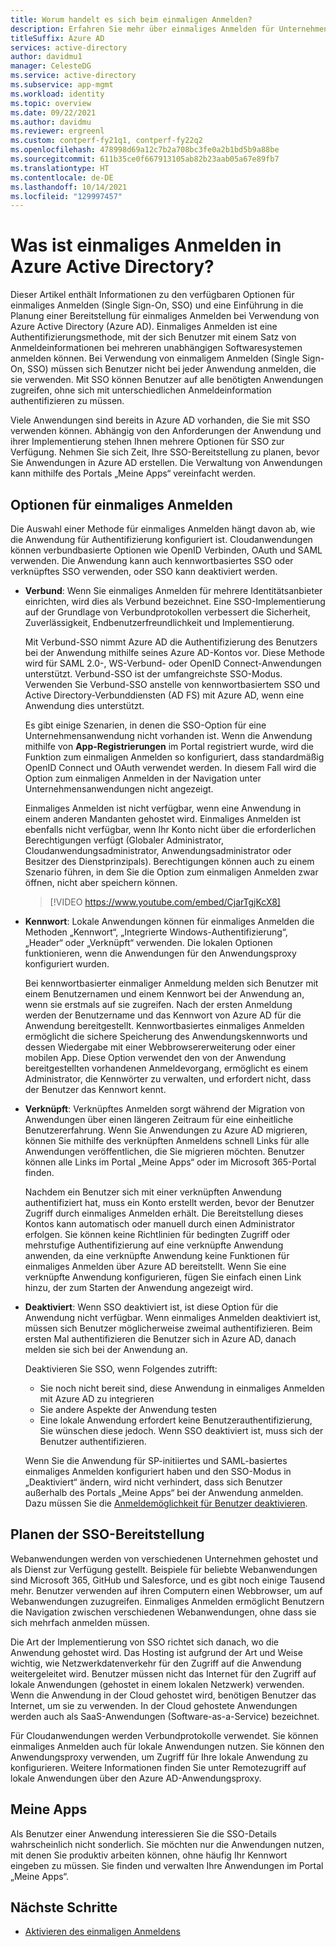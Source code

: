 ```yaml
---
title: Worum handelt es sich beim einmaligen Anmelden?
description: Erfahren Sie mehr über einmaliges Anmelden für Unternehmensanwendungen in Azure Active Directory.
titleSuffix: Azure AD
services: active-directory
author: davidmu1
manager: CelesteDG
ms.service: active-directory
ms.subservice: app-mgmt
ms.workload: identity
ms.topic: overview
ms.date: 09/22/2021
ms.author: davidmu
ms.reviewer: ergreenl
ms.custom: contperf-fy21q1, contperf-fy22q2
ms.openlocfilehash: 478998d69a12c7b2a708bc3fe0a2b1bd5b9a88be
ms.sourcegitcommit: 611b35ce0f667913105ab82b23aab05a67e89fb7
ms.translationtype: HT
ms.contentlocale: de-DE
ms.lasthandoff: 10/14/2021
ms.locfileid: "129997457"
---
```

# <a name="what-is-single-sign-on-in-azure-active-directory"></a>Was ist einmaliges Anmelden in Azure Active Directory?

Dieser Artikel enthält Informationen zu den verfügbaren Optionen für einmaliges Anmelden (Single Sign-On, SSO) und eine Einführung in die Planung einer Bereitstellung für einmaliges Anmelden bei Verwendung von Azure Active Directory (Azure AD). Einmaliges Anmelden ist eine Authentifizierungsmethode, mit der sich Benutzer mit einem Satz von Anmeldeinformationen bei mehreren unabhängigen Softwaresystemen anmelden können. Bei Verwendung von einmaligem Anmelden (Single Sign-On, SSO) müssen sich Benutzer nicht bei jeder Anwendung anmelden, die sie verwenden. Mit SSO können Benutzer auf alle benötigten Anwendungen zugreifen, ohne sich mit unterschiedlichen Anmeldeinformation authentifizieren zu müssen. 

Viele Anwendungen sind bereits in Azure AD vorhanden, die Sie mit SSO verwenden können. Abhängig von den Anforderungen der Anwendung und ihrer Implementierung stehen Ihnen mehrere Optionen für SSO zur Verfügung. Nehmen Sie sich Zeit, Ihre SSO-Bereitstellung zu planen, bevor Sie Anwendungen in Azure AD erstellen. Die Verwaltung von Anwendungen kann mithilfe des Portals „Meine Apps“ vereinfacht werden.

## <a name="single-sign-on-options"></a>Optionen für einmaliges Anmelden

Die Auswahl einer Methode für einmaliges Anmelden hängt davon ab, wie die Anwendung für Authentifizierung konfiguriert ist. Cloudanwendungen können verbundbasierte Optionen wie OpenID Verbinden, OAuth und SAML verwenden. Die Anwendung kann auch kennwortbasiertes SSO oder verknüpftes SSO verwenden, oder SSO kann deaktiviert werden.

- **Verbund**: Wenn Sie einmaliges Anmelden für mehrere Identitätsanbieter einrichten, wird dies als Verbund bezeichnet. Eine SSO-Implementierung auf der Grundlage von Verbundprotokollen verbessert die Sicherheit, Zuverlässigkeit, Endbenutzerfreundlichkeit und Implementierung. 

    Mit Verbund-SSO nimmt Azure AD die Authentifizierung des Benutzers bei der Anwendung mithilfe seines Azure AD-Kontos vor. Diese Methode wird für SAML 2.0-, WS-Verbund- oder OpenID Connect-Anwendungen unterstützt. Verbund-SSO ist der umfangreichste SSO-Modus. Verwenden Sie Verbund-SSO anstelle von kennwortbasiertem SSO und Active Directory-Verbunddiensten (AD FS) mit Azure AD, wenn eine Anwendung dies unterstützt.

    Es gibt einige Szenarien, in denen die SSO-Option für eine Unternehmensanwendung nicht vorhanden ist. Wenn die Anwendung mithilfe von **App-Registrierungen** im Portal registriert wurde, wird die Funktion zum einmaligen Anmelden so konfiguriert, dass standardmäßig OpenID Connect und OAuth verwendet werden. In diesem Fall wird die Option zum einmaligen Anmelden in der Navigation unter Unternehmensanwendungen nicht angezeigt.

    Einmaliges Anmelden ist nicht verfügbar, wenn eine Anwendung in einem anderen Mandanten gehostet wird. Einmaliges Anmelden ist ebenfalls nicht verfügbar, wenn Ihr Konto nicht über die erforderlichen Berechtigungen verfügt (Globaler Administrator, Cloudanwendungsadministrator, Anwendungsadministrator oder Besitzer des Dienstprinzipals). Berechtigungen können auch zu einem Szenario führen, in dem Sie die Option zum einmaligen Anmelden zwar öffnen, nicht aber speichern können.

    > [!VIDEO https://www.youtube.com/embed/CjarTgjKcX8]

- **Kennwort**: Lokale Anwendungen können für einmaliges Anmelden die Methoden „Kennwort“, „Integrierte Windows-Authentifizierung“, „Header“ oder „Verknüpft“ verwenden. Die lokalen Optionen funktionieren, wenn die Anwendungen für den Anwendungsproxy konfiguriert wurden.

    Bei kennwortbasierter einmaliger Anmeldung melden sich Benutzer mit einem Benutzernamen und einem Kennwort bei der Anwendung an, wenn sie erstmals auf sie zugreifen. Nach der ersten Anmeldung werden der Benutzername und das Kennwort von Azure AD für die Anwendung bereitgestellt. Kennwortbasiertes einmaliges Anmelden ermöglicht die sichere Speicherung des Anwendungskennworts und dessen Wiedergabe mit einer Webbrowsererweiterung oder einer mobilen App. Diese Option verwendet den von der Anwendung bereitgestellten vorhandenen Anmeldevorgang, ermöglicht es einem Administrator, die Kennwörter zu verwalten, und erfordert nicht, dass der Benutzer das Kennwort kennt.

- **Verknüpft**: Verknüpftes Anmelden sorgt während der Migration von Anwendungen über einen längeren Zeitraum für eine einheitliche Benutzererfahrung. Wenn Sie Anwendungen zu Azure AD migrieren, können Sie mithilfe des verknüpften Anmeldens schnell Links für alle Anwendungen veröffentlichen, die Sie migrieren möchten. Benutzer können alle Links im Portal „Meine Apps“ oder im Microsoft 365-Portal finden.

    Nachdem ein Benutzer sich mit einer verknüpften Anwendung authentifiziert hat, muss ein Konto erstellt werden, bevor der Benutzer Zugriff durch einmaliges Anmelden erhält. Die Bereitstellung dieses Kontos kann automatisch oder manuell durch einen Administrator erfolgen. Sie können keine Richtlinien für bedingten Zugriff oder mehrstufige Authentifizierung auf eine verknüpfte Anwendung anwenden, da eine verknüpfte Anwendung keine Funktionen für einmaliges Anmelden über Azure AD bereitstellt. Wenn Sie eine verknüpfte Anwendung konfigurieren, fügen Sie einfach einen Link hinzu, der zum Starten der Anwendung angezeigt wird.

- **Deaktiviert**: Wenn SSO deaktiviert ist, ist diese Option für die Anwendung nicht verfügbar. Wenn einmaliges Anmelden deaktiviert ist, müssen sich Benutzer möglicherweise zweimal authentifizieren. Beim ersten Mal authentifizieren die Benutzer sich in Azure AD, danach melden sie sich bei der Anwendung an.

    Deaktivieren Sie SSO, wenn Folgendes zutrifft:

    - Sie noch nicht bereit sind, diese Anwendung in einmaliges Anmelden mit Azure AD zu integrieren
    - Sie andere Aspekte der Anwendung testen
    - Eine lokale Anwendung erfordert keine Benutzerauthentifizierung, Sie wünschen diese jedoch. Wenn SSO deaktiviert ist, muss sich der Benutzer authentifizieren.

    Wenn Sie die Anwendung für SP-initiiertes und SAML-basiertes einmaliges Anmelden konfiguriert haben und den SSO-Modus in „Deaktiviert“ ändern, wird nicht verhindert, dass sich Benutzer außerhalb des Portals „Meine Apps“ bei der Anwendung anmelden. Dazu müssen Sie die [Anmeldemöglichkeit für Benutzer deaktivieren](disable-user-sign-in-portal.md).

## <a name="plan-sso-deployment"></a>Planen der SSO-Bereitstellung

Webanwendungen werden von verschiedenen Unternehmen gehostet und als Dienst zur Verfügung gestellt. Beispiele für beliebte Webanwendungen sind Microsoft 365, GitHub und Salesforce, und es gibt noch einige Tausend mehr. Benutzer verwenden auf ihren Computern einen Webbrowser, um auf Webanwendungen zuzugreifen. Einmaliges Anmelden ermöglicht Benutzern die Navigation zwischen verschiedenen Webanwendungen, ohne dass sie sich mehrfach anmelden müssen.

Die Art der Implementierung von SSO richtet sich danach, wo die Anwendung gehostet wird. Das Hosting ist aufgrund der Art und Weise wichtig, wie Netzwerkdatenverkehr für den Zugriff auf die Anwendung weitergeleitet wird. Benutzer müssen nicht das Internet für den Zugriff auf lokale Anwendungen (gehostet in einem lokalen Netzwerk) verwenden. Wenn die Anwendung in der Cloud gehostet wird, benötigen Benutzer das Internet, um sie zu verwenden. In der Cloud gehostete Anwendungen werden auch als SaaS-Anwendungen (Software-as-a-Service) bezeichnet.

Für Cloudanwendungen werden Verbundprotokolle verwendet. Sie können einmaliges Anmelden auch für lokale Anwendungen nutzen. Sie können den Anwendungsproxy verwenden, um Zugriff für Ihre lokale Anwendung zu konfigurieren. Weitere Informationen finden Sie unter Remotezugriff auf lokale Anwendungen über den Azure AD-Anwendungsproxy.

## <a name="my-apps"></a>Meine Apps

Als Benutzer einer Anwendung interessieren Sie die SSO-Details wahrscheinlich nicht sonderlich. Sie möchten nur die Anwendungen nutzen, mit denen Sie produktiv arbeiten können, ohne häufig Ihr Kennwort eingeben zu müssen. Sie finden und verwalten Ihre Anwendungen im Portal „Meine Apps“. 

## <a name="next-steps"></a>Nächste Schritte

- [Aktivieren des einmaligen Anmeldens](add-application-portal-setup-sso.md)

